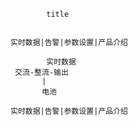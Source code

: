 ``` 
        title


实时数据|告警|参数设置|产品介绍
``` 

``` 
        实时数据
 交流-整流-输出
       |
       电池
        
实时数据|告警|参数设置|产品介绍     
``` 
